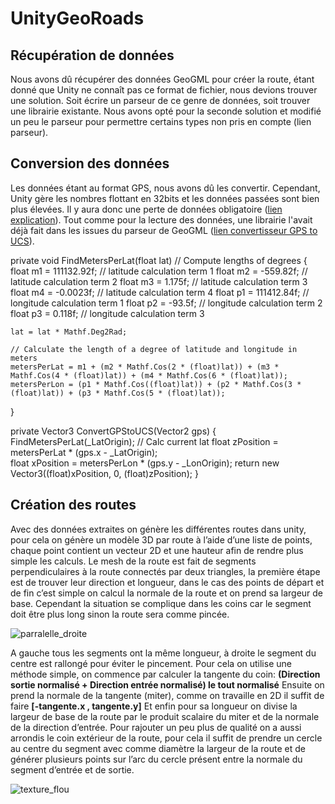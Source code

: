 # UnityGeoRoads

## Récupération de données

Nous avons dû récupérer des données GeoGML pour créer la route, étant donné que Unity ne connaît pas ce format de fichier, nous devions trouver une solution. 
Soit écrire un parseur de ce genre de données, soit trouver une librairie existante. 
Nous avons opté pour la seconde solution et modifié un peu le parseur pour permettre certains types non pris en compte (lien parseur).

## Conversion des données

Les données étant au format GPS, nous avons dû les convertir. 
Cependant, Unity gère les nombres flottant en 32bits et les données passées sont bien plus élevées. 
Il y aura donc une perte de données obligatoire ([lien explication]()). 
Tout comme pour la lecture des données, une librairie l'avait déjà fait dans les issues du parseur de GeoGML ([lien convertisseur GPS to UCS]()).


private void FindMetersPerLat(float lat) // Compute lengths of degrees
{
    float m1 = 111132.92f;    // latitude calculation term 1
    float m2 = -559.82f;        // latitude calculation term 2
    float m3 = 1.175f;      // latitude calculation term 3
    float m4 = -0.0023f;        // latitude calculation term 4
    float p1 = 111412.84f;    // longitude calculation term 1
    float p2 = -93.5f;      // longitude calculation term 2
    float p3 = 0.118f;      // longitude calculation term 3

    lat = lat * Mathf.Deg2Rad;

    // Calculate the length of a degree of latitude and longitude in meters
    metersPerLat = m1 + (m2 * Mathf.Cos(2 * (float)lat)) + (m3 * Mathf.Cos(4 * (float)lat)) + (m4 * Mathf.Cos(6 * (float)lat));
    metersPerLon = (p1 * Mathf.Cos((float)lat)) + (p2 * Mathf.Cos(3 * (float)lat)) + (p3 * Mathf.Cos(5 * (float)lat));
}

private Vector3 ConvertGPStoUCS(Vector2 gps)
{
    FindMetersPerLat(_LatOrigin);
    // Calc current lat
    float zPosition = metersPerLat * (gps.x - _LatOrigin);     
    float xPosition = metersPerLon * (gps.y - _LonOrigin);
    return new Vector3((float)xPosition, 0, (float)zPosition);
}


## Création des routes

Avec des données extraites on génère les différentes routes dans unity, pour cela on génère un modèle 3D par route à l’aide d’une liste de points, chaque point contient un vecteur 2D et une hauteur afin de rendre plus simple les calculs.
Le mesh de la route est fait de segments perpendiculaires à la route connectés par deux triangles, la première étape est de trouver leur direction et longueur, dans le cas des points de départ et de fin c’est simple on calcul la normale de la route et on prend sa largeur de base. Cependant la situation se complique dans les coins car le segment doit être plus long sinon la route sera comme pincée.

![parralelle_droite]()

A gauche tous les segments ont la même longueur, à droite le segment du centre est rallongé pour éviter le pincement. Pour cela on utilise une méthode simple, on commence par calculer la tangente du coin:
__(Direction sortie normalisé + Direction entrée normalisé) le tout normalisé__
Ensuite on prend la normale de la tangente (miter), comme on travaille en 2D il suffit de faire __[-tangente.x , tangente.y]__
Et enfin pour sa longueur on divise la largeur de base de la route par le produit scalaire du miter et de la normale de la direction d’entrée.
Pour rajouter un peu plus de qualité on a aussi arrondis le coin extérieur de la route, pour cela il suffit de prendre un cercle au centre du segment avec comme diamètre la largeur de la route et de générer plusieurs points sur l’arc du cercle présent entre la normale du segment d’entrée et de sortie.

![texture_flou]()


